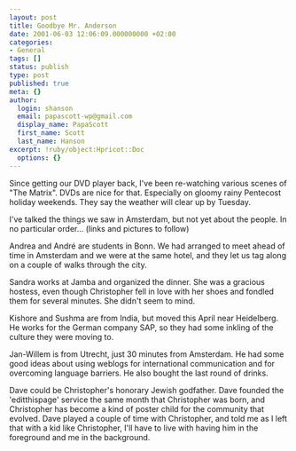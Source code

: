 ```yaml
---
layout: post
title: Goodbye Mr. Anderson
date: 2001-06-03 12:06:09.000000000 +02:00
categories:
- General
tags: []
status: publish
type: post
published: true
meta: {}
author:
  login: shanson
  email: papascott-wp@gmail.com
  display_name: PapaScott
  first_name: Scott
  last_name: Hanson
excerpt: !ruby/object:Hpricot::Doc
  options: {}
---
```

<p>Since getting our DVD player back, I've been re-watching various scenes of "The Matrix". DVDs are nice for that. Especially on gloomy rainy Pentecost holiday weekends. They say the weather will clear up by Tuesday. </p>
<p>I've talked the things we saw in Amsterdam, but not yet about the people. In no particular order... (links and pictures to follow)</p>
<p>Andrea and Andr&eacute; are students in Bonn. We had arranged to meet ahead of time in Amsterdam and we were at the same hotel, and they let us tag along on a couple of walks through the city.</p>
<p>Sandra works at Jamba and organized the dinner. She was a gracious hostess, even though Christopher fell in love with her shoes and fondled them for several minutes. She didn't seem to mind.</p>
<p>Kishore and Sushma are from India, but moved this April near Heidelberg. He works for the German company SAP, so they had some inkling of the culture they were moving to. </p>
<p>Jan-Willem is from Utrecht, just 30 minutes from Amsterdam. He had some good ideas about using weblogs for international communication and for overcoming language barriers. He also bought the last round of drinks.</p>
<p>Dave could be Christopher's honorary Jewish godfather. Dave founded the 'editthispage' service the same month that Christopher was born, and Christopher has become a kind of poster child for the community that evolved. Dave played a couple of time with Christopher, and told me as I left that with a kid like Christopher, I'll have to live with having him in the foreground and me in the background.</p>
